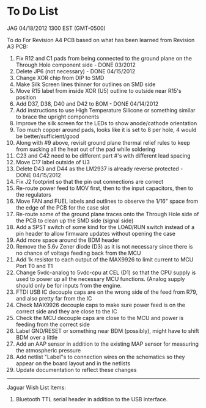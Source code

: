 # To Do List

JAG 04/18/2012 1300 EST (GMT-0500)

To do For Revision A4 PCB based on what has been learned from Revision A3 PCB:

1. Fix R12 and C1 pads from being connected to the ground plane on the Through Hole component side - DONE 03/2012
2. Delete JP6 (not necessary) - DONE 04/15/2012
3. Change XOR chip from DIP to SMD
4. Make Silk Screen lines thinner for outlines on SMD side
5. Move R15 label from inside XOR (U5) outline to outside near R15's position
6. Add D37, D38, D40 and D42 to BOM - DONE 04/14/2012
7. Add instructions to use High Temperature Silicone or something similar to brace the upright components
8. Improve the silk screen for the LEDs to show anode/cathode orientation
9. Too much copper around pads, looks like it is set to 8 per hole, 4 would be better/sufficient/good
10. Along with #9 above, revisit ground plane thermal relief rules to keep from sucking all the heat out of the pad while soldering
11. C23 and C42 need to be different part #'s with different lead spacing
12. Move C17 label outside of U3
13. Delete D43 and D44 as the LM2937 is already reverse protected - DONE 04/15/2012
14. Fix J2 footprint so that the pin out connections are correct
15. Re-route power feed to MOV first, then to the input capacitors, then to the regulators
16. Move FAN and FUEL labels and outlines to observe the 1/16" space from the edge of the PCB for the case slot
17. Re-route some of the ground plane traces onto the Through Hole side of the PCB to clean up the SMD side (signal side)
18. Add a SPST switch of some kind for the LOAD/RUN switch instead of a pin header to allow firmware updates without opening the case
19. Add more space around the BDM header
20. Remove the 5.6v Zener diode (D3) as it is not necessary since there is no chance of voltage feeding back from the MCU
21. Add 1k resistor to each output of the MAX9926 to limit current to MCU Port T0 and T1
22. Change 5vdc-analog to 5vdc-cpu at CEL (D1) so that the CPU supply is used to power up all the necessary MCU functions. (Analog supply should only be for inputs from the engine.
23. FTDI USB IC decouple caps are on the wrong side of the feed from R79, and also pretty far from the IC
24. Check MAX9926 decouple caps to make sure power feed is on the correct side and they are close to the IC
25. Check the MCU decouple caps are close to the MCU and power is feeding from the correct side
26. Label GND/RESET or something near BDM (possibly), might have to shift BDM over a little
27. Add an AAP sensor in addition to the existing MAP sensor for measuring the atmospheric pressure
28. Add netlist "Label"s to connection wires on the schematics so they appear on the board layout and in the netlists
29. Update documentation to reflect these changes
 
----------
Jaguar Wish List Items:

1. Bluetooth TTL serial header in addition to the USB interface.
